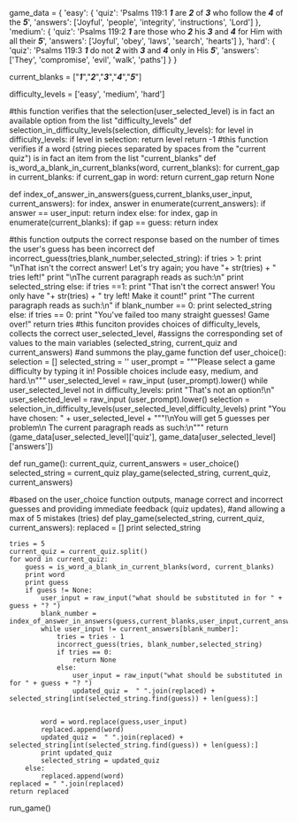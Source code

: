 game_data = {
   'easy': {
        'quiz': 'Psalms 119:1 ___1___ are ___2___ of ___3___ who follow the ___4___ of the ___5___',
        'answers': ['Joyful', 'people', 'integrity', 'instructions', 'Lord']
    },
   'medium': {
        'quiz': 'Psalms 119:2 ___1___ are those who ___2___ his ___3___ and ___4___ for Him with all their ___5___',
        'answers': ['Joyful', 'obey', 'laws', 'search', 'hearts']
    },
   'hard': {
        'quiz': 'Psalms 119:3 ___1___ do not ___2___ with ___3___ and ___4___ only in His ___5___',
        'answers': ['They', 'compromise', 'evil', 'walk', 'paths']
    }
}


current_blanks = ["___1___","___2___","___3___","___4___","___5___"]

difficulty_levels = ['easy', 'medium', 'hard']

#this function verifies that the selection(user_selected_level) is in fact an available option from the list "difficulty_levels"
def selection_in_difficulty_levels(selection, difficulty_levels):
    for level in difficulty_levels:
        if level in selection:
            return level
    return -1
#this function verifies if a word (string pieces separated by spaces from the "current quiz") is in fact an item from the list "current_blanks"
def is_word_a_blank_in_current_blanks(word, current_blanks):
    for current_gap in current_blanks:
        if current_gap in word:
            return current_gap
    return None

def index_of_answer_in_answers(guess,current_blanks,user_input, current_answers):
    for index, answer in enumerate(current_answers):
        if answer == user_input:
            return index
        else:
            for index, gap in enumerate(current_blanks):
                if gap == guess:
                    return index

#this function outputs the correct response based on the number of times the user's guess has been incorrect
def incorrect_guess(tries,blank_number,selected_string):
    if tries > 1:
        print "\nThat isn't the correct answer!  Let's try again; you have "+ str(tries) + " tries left!"
        print "\nThe current paragraph reads as such:\n"
        print selected_string
    else:
        if tries ==1:
            print "That isn't the correct answer!  You only have "+ str(tries) + " try left!  Make it count!"
            print "The current paragraph reads as such:\n"
            if blank_number == 0:
                print selected_string
        else:
            if tries == 0:
                print "You've failed too many straight guesses!  Game over!"
    return tries
#this funciton provides choices of difficulty_levels, collects the correct user_selected_level,
#assigns the corresponding set of values to the main variables (selected_string, current_quiz and current_answers)
#and summons the play_game function
def user_choice():
    selection = []
    selected_string = ''
    user_prompt = """Please select a game difficulty by typing it in!
Possible choices include easy, medium, and hard.\n"""
    user_selected_level = raw_input (user_prompt).lower()
    while user_selected_level not in difficulty_levels:
        print "That's not an option!\n"
        user_selected_level = raw_input (user_prompt).lower()
    selection = selection_in_difficulty_levels(user_selected_level,difficulty_levels)
    print "You have chosen: " + user_selected_level + """!\nYou will get 5 guesses per problem\n
The current paragraph reads as such:\n"""
    return (game_data[user_selected_level]['quiz'], game_data[user_selected_level]['answers'])

def run_game():
    current_quiz, current_answers = user_choice()
    selected_string = current_quiz
    play_game(selected_string, current_quiz, current_answers)

#based on the user_choice function outputs, manage correct and incorrect guesses and providing immediate feedback (quiz updates),
#and allowing a max of 5 mistakes (tries)
def play_game(selected_string, current_quiz,  current_answers):
    replaced = []
    print selected_string

    tries = 5
    current_quiz = current_quiz.split()
    for word in current_quiz:
        guess = is_word_a_blank_in_current_blanks(word, current_blanks)
        print word
        print guess
        if guess != None:
            user_input = raw_input("what should be substituted in for " + guess + "? ")
            blank_number = index_of_answer_in_answers(guess,current_blanks,user_input,current_answers)
            while user_input != current_answers[blank_number]:
                tries = tries - 1
                incorrect_guess(tries, blank_number,selected_string)
                if tries == 0:
                    return None
                else:
                    user_input = raw_input("what should be substituted in for " + guess + "? ")
                    updated_quiz =  " ".join(replaced) + selected_string[int(selected_string.find(guess)) + len(guess):]


            word = word.replace(guess,user_input)
            replaced.append(word)
            updated_quiz =  " ".join(replaced) + selected_string[int(selected_string.find(guess)) + len(guess):]
            print updated_quiz
            selected_string = updated_quiz
        else:
            replaced.append(word)
    replaced = " ".join(replaced)
    return replaced

run_game()
